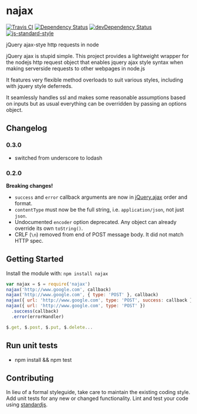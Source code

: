 # najax

[![Travis CI](https://travis-ci.org/najaxjs/najax.svg)](https://travis-ci.org/najaxjs/najax)
[![Dependency Status](https://david-dm.org/najaxjs/najax.svg)](https://david-dm.org/najaxjs/najax)
[![devDependency Status](https://david-dm.org/najaxjs/najax/dev-status.svg)](https://david-dm.org/najaxjs/najax#info=devDependencies)
[![js-standard-style](https://img.shields.io/badge/code%20style-standard-brightgreen.svg)](http://standardjs.com/)


jQuery ajax-stye http requests in node

jQuery ajax is stupid simple. This project provides a lightweight wrapper for the nodejs http request object that enables jquery ajax style syntax when making serverside requests to other webpages in node.js

It features very flexible method overloads to suit various styles, including with jquery style deferreds.

It seamlessly handles ssl and makes some reasonable assumptions based on inputs but as usual everything can be overridden by passing an options object.

## Changelog

### 0.3.0

  * switched from underscore to lodash

### 0.2.0

**Breaking changes!**

  * `success` and `error` callback arguments are now in [jQuery.ajax](https://api.jquery.com/jquery.ajax/) order and format.
  * `contentType` must now be the full string, i.e. `application/json`, not just `json`.
  * Undocumented `encoder` option deprecated.  Any object can already override its own `toString()`.
  * CRLF (`\n`) removed from end of POST message body.  It did not match HTTP spec.

## Getting Started
Install the module with: `npm install najax`

```javascript
var najax = $ = require('najax')
najax('http://www.google.com', callback)
najax('http://www.google.com', { type: 'POST' }, callback)
najax({ url: 'http://www.google.com', type: 'POST', success: callback })
najax({ url: 'http://www.google.com', type: 'POST' })
  .success(callback)
  .error(errorHandler)

$.get, $.post, $.put, $.delete...
```

## Run unit tests
- npm install && npm test

## Contributing
In lieu of a formal styleguide, take care to maintain the existing coding style. Add unit tests for any new or changed functionality. Lint and test your code using [standardjs](https://github.com/feross/standard).
